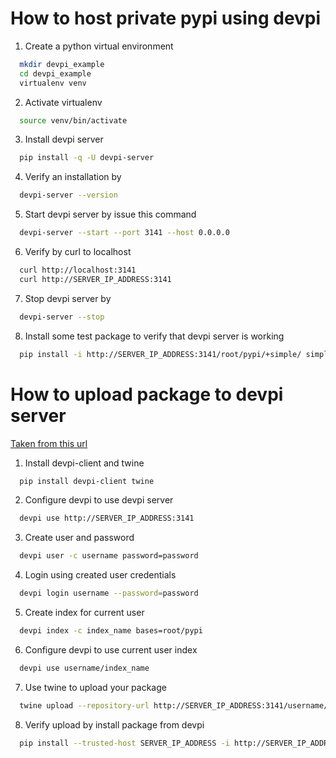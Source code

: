 # How to host private pypi using devpi

1.  Create a python virtual environment
```bash
  mkdir devpi_example
  cd devpi_example
  virtualenv venv
```
2.  Activate virtualenv
```bash
  source venv/bin/activate
```
3.  Install devpi server
```bash
  pip install -q -U devpi-server
```
4.  Verify an installation by
```bash
  devpi-server --version
```
5.  Start devpi server by issue this command
```bash
  devpi-server --start --port 3141 --host 0.0.0.0
```
6.  Verify by curl to localhost
```bash
  curl http://localhost:3141
  curl http://SERVER_IP_ADDRESS:3141
```
7.  Stop devpi server by
```bash
  devpi-server --stop
```
8.  Install some test package to verify that devpi server is working
```bash
  pip install -i http://SERVER_IP_ADDRESS:3141/root/pypi/+simple/ simplejson
```

# How to upload package to devpi server

[Taken from this url](https://opensource.com/article/18/7/setting-devpi)

1.  Install devpi-client and twine
```bash
  pip install devpi-client twine
```
2.  Configure devpi to use devpi server
```bash
  devpi use http://SERVER_IP_ADDRESS:3141
```
3.  Create user and password
```bash
  devpi user -c username password=password
```
4.  Login using created user credentials
```bash
  devpi login username --password=password
```
5.  Create index for current user
```bash
  devpi index -c index_name bases=root/pypi
```
6.  Configure devpi to use current user index
```bash
  devpi use username/index_name
```
7.  Use twine to upload your package
```bash
  twine upload --repository-url http://SERVER_IP_ADDRESS:3141/username/index_name -u username -p password YOUR_PACKAGE_NAME.tar.gz
```
8.  Verify upload by install package from devpi
```bash
  pip install --trusted-host SERVER_IP_ADDRESS -i http://SERVER_IP_ADDRESS:3141/username/index_name YOUR_PACKAGE_NAME
```
